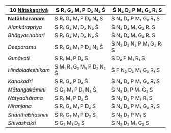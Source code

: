 | **10 [Nātakapriyā](https://en.wikipedia.org/wiki/Natakapriya "Natakapriya")** | S R₁ G₂ M₁ P D₂ N₂ Ṡ    | Ṡ N₂ D₂ P M₁ G₂ R₁ S    |
| ----------------------------------------------------------------------------- | ----------------------- | ----------------------- |
| **Natābharanam**                                                              | S R₁ G₂ M₁ P D₂ N₂ Ṡ    | Ṡ N₂ D₂ P M₁ G₂ R₁ S    |
| _Alankārapriya_                                                               | S R₁ G₂ M₁ D₂ N₂ Ṡ      | Ṡ N₂ D₂ M₁ G₂ R₁ S      |
| _Bhāgyashabari_                                                               | S R₁ G₂ M₁ D₂ N₂ Ṡ      | Ṡ N₂ D₂ M₁ G₂ R₁ S      |
| _Deeparamu_                                                                   | S R₁ G₂ M₁ P D₂ N₂ Ṡ    | Ṡ N₂ D₂ N₂ P M₁ G₂ R₁ S |
| _Gunāvati_                                                                    | S R₁ M₁ P D₂ S          | S D₂ P M₁ R₁ S          |
| _Hindoladeshikam_                                                             | S M₁ R₁ G₂ M₁ P D₂ N₂ Ṡ | Ṡ P N₂ D₂ M₁ G₂ R₁ S    |
| _Kanakadri_                                                                   | S R₁ G₂ P D₂ Ṡ          | Ṡ N₂ D₂ P M₁ G₂ R₁ S    |
| _Mātangakāmini_                                                               | S G₂ M₁ P D₁ N₂ Ṡ       | Ṡ N₂ D₁ P M₁ G₂ S       |
| _Nātyadhārana_                                                                | S R₁ M₁ P D₂ Ṡ          | Ṡ N₂ D₂ P M₁ R₁ S       |
| _Niranjana_                                                                   | S R₁ G₂ M₁ P D₂ Ṡ       | Ṡ N₂ D₂ P M₁ G₂ R₁ S    |
| _Shānthabhāshini_                                                             | S R₁ G₂ M₁ P D₂ Ṡ       | Ṡ N₂ D₂ P M₁ S          |
| _Shivashakti_                                                                 | S G₂ M₁ D₂ Ṡ            | Ṡ N₂ D₂ M₁ G₂ S         |